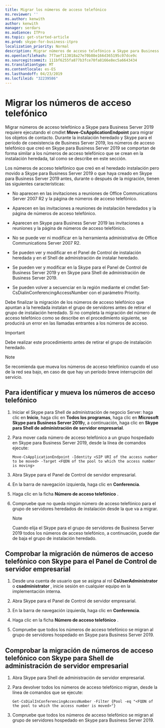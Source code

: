 ```yaml
---
title: Migrar los números de acceso telefónico
ms.reviewer: ''
ms.author: kenwith
author: kenwith
manager: serdars
ms.audience: ITPro
ms.topic: get-started-article
ms.prod: skype-for-business-itpro
localization_priority: Normal
description: Migrar números de acceso telefónico a Skype para Business Server 2019 requiere ejecutando el cmdlet Move-CsApplicationEndpoint para migrar los objetos de contacto. Durante la instalación heredado y Skype para el período de coexistencia de Business Server 2019, los números de acceso telefónico que creó en Skype para Business Server 2019 se comportan de forma similar a los números de acceso telefónico que se crean en la instalación heredada, tal como se describe en este sección.
ms.openlocfilehash: 7f7aef113018a27e70b88e166d365195c07dce9c
ms.sourcegitcommit: 111bf6255fa877b3fce70fa8166e8ec5a6643434
ms.translationtype: MT
ms.contentlocale: es-ES
ms.lasthandoff: 04/23/2019
ms.locfileid: "32239586"
---
```

# <a name="migrate-dial-in-access-numbers"></a>Migrar los números de acceso telefónico

Migrar números de acceso telefónico a Skype para Business Server 2019 requiere ejecutando el cmdlet **Move-CsApplicationEndpoint** para migrar los objetos de contacto. Durante la instalación heredado y Skype para el período de coexistencia de Business Server 2019, los números de acceso telefónico que creó en Skype para Business Server 2019 se comportan de forma similar a los números de acceso telefónico que se crean en la instalación heredada, tal como se describe en este sección. 

Los números de acceso telefónico que creó en el heredado instalación pero movido a Skype para Business Server 2019 o que haya creado en Skype para Business Server 2019 antes, durante o después de la migración, tienen las siguientes características:

- No aparecen en las invitaciones a reuniones de Office Communications Server 2007 R2 y la página de números de acceso telefónico.

- Aparecen en las invitaciones a reuniones de instalación heredados y la página de números de acceso telefónico.

- Aparecen en Skype para Business Server 2019 las invitaciones a reuniones y la página de números de acceso telefónico.

- No se puede ver ni modificar en la herramienta administrativa de Office Communications Server 2007 R2.

- Se pueden ver y modificar en el Panel de Control de instalación heredada y en el Shell de administración de instalar heredado.

- Se pueden ver y modificar en la Skype para el Panel de Control de Business Server 2019 y en Skype para Shell de administración de Business Server 2019.

- Se pueden volver a secuenciar en la región mediante el cmdlet Set-CsDialinConferencingAccessNumber con el parámetro Priority.

Debe finalizar la migración de los números de acceso telefónico que apuntan a la heredada instalan el grupo de servidores antes de retirar el grupo de instalación heredado. Si no completa la migración del número de acceso telefónico como se describe en el procedimiento siguiente, se producirá un error en las llamadas entrantes a los números de acceso.

> [!IMPORTANT]
> Debe realizar este procedimiento antes de retirar el grupo de instalación heredado. 

> [!NOTE]
> Se recomienda que mueva los números de acceso telefónico cuando el uso de la red sea bajo, en caso de que hay un período breve interrupción del servicio. 

## <a name="to-identify-and-move-dial-in-access-numbers"></a>Para identificar y mueva los números de acceso telefónico

1. Iniciar el Skype para Shell de administración de negocio Server: haga clic en **Inicio**, haga clic en **Todos los programas**, haga clic en **Microsoft Skype para Business Server 2019**y, a continuación, haga clic en **Skype para Shell de administración de servidor empresarial**.

2. Para mover cada número de acceso telefónico a un grupo hospedado en Skype para Business Server 2019, desde la línea de comandos ejecute: 

   ```
   Move-CsApplicationEndpoint -Identity <SIP URI of the access number to be moved> -Target <FQDN of the pool to which the access number is moving>
   ```

3. Abra Skype para el Panel de Control de servidor empresarial.

4. En la barra de navegación izquierda, haga clic en **Conferencia**.

5. Haga clic en la ficha **Número de acceso telefónico** . 

6. Compruebe que no queda ningún número de acceso telefónico para el grupo de servidores heredados de instalación desde la que va a migrar.

    > [!NOTE]
    > Cuando elija el Skype para el grupo de servidores de Business Server 2019 todos los números de acceso telefónico, a continuación, puede dar de baja el grupo de instalación heredado. 

## <a name="verify-the-dial-in-access-number-migration-using-skype-for-business-server-control-panel"></a>Comprobar la migración de números de acceso telefónico con Skype para el Panel de Control de servidor empresarial

1. Desde una cuenta de usuario que se asigna al rol **CsUserAdministrator** o **csadministrator** , inicie sesión en cualquier equipo en la implementación interna. 

2. Abra Skype para el Panel de Control de servidor empresarial.

3. En la barra de navegación izquierda, haga clic en **Conferencia**.

4. Haga clic en la ficha **Número de acceso telefónico** . 

5. Compruebe que todos los números de acceso telefónico se migran al grupo de servidores hospedado en Skype para Business Server 2019.

## <a name="verify-the-dial-in-access-number-migration-using-skype-for-business-server-management-shell"></a>Comprobar la migración de números de acceso telefónico con Skype para Shell de administración de servidor empresarial

1. Abra Skype para Shell de administración de servidor empresarial.

2. Para devolver todos los números de acceso telefónico migran, desde la línea de comandos que se ejecute:

   ```
   Get-CsDialInConferencingAccessNumber -Filter {Pool -eq "<FQDN of the pool to which the access number is moved>"}
   ```

3. Compruebe que todos los números de acceso telefónico se migran al grupo de servidores hospedado en Skype para Business Server 2019.


